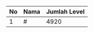 | No | Nama            | Jumlah Level |
|----|-----------------|--------------|
| 1  | #    |    4920        |

